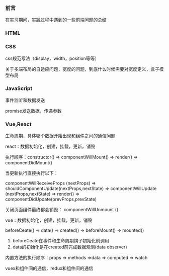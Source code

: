 ### 前言

在实习期间，实践过程中遇到的一些前端问题的总结

### HTML

### CSS

css规范写法（display，width，position等等）

关于多端布局的自适应问题，宽度的问题，到底什么时候需要对宽度定义，盒子模型布局

### JavaScript

事件监听和数据发送

promise发送数据，传递参数

### Vue,React

生命周期，具体哪个数据开始出现和组件之间的通信问题

react：数据初始化，创建，挂载，更新，销毁

执行顺序：constructor() => componentWillMount() => render() => componentDidMount()

当更新执行直接执行以下：

componentWillReceiveProps (nextProps) => shouldComponentUpdate(nextProps,nextState) =>  componentWillUpdate (nextProps,nextState)  => render()  => componentDidUpdate(prevProps,prevState)

关闭页面组件最终都会销毁： componentWillUnmount ()

vue：数据初始化，创建，挂载，更新，销毁

beforeCeate() => data() => created() => beforeMount() => mounted()

1. beforeCeate在事件和生命周期钩子初始化前调用
2. data的初始化是在created前完成数据观测(data observer)

内置方法的执行顺序：props => methods =>data => computed => watch

vuex和组件间的通信，redux和组件间的通信



